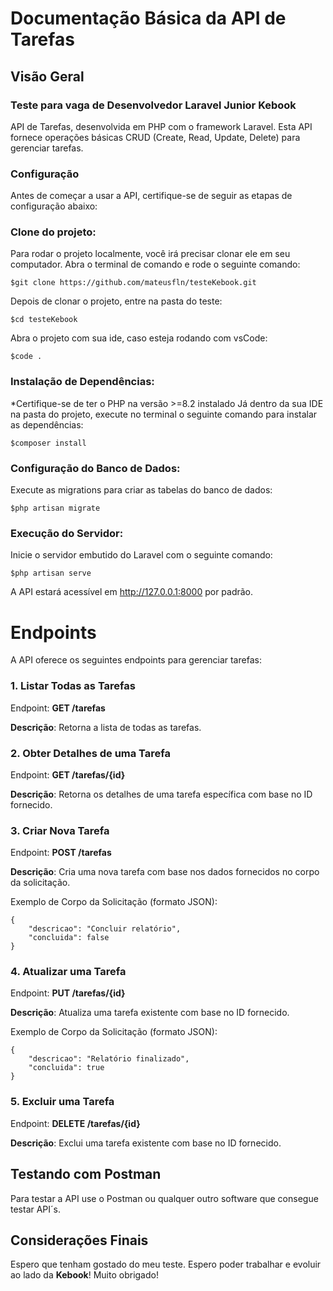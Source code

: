 
# Documentação Básica da API de Tarefas

## Visão Geral
### Teste para vaga de Desenvolvedor Laravel Junior Kebook
API de Tarefas, desenvolvida em PHP com o framework Laravel. Esta API fornece operações básicas CRUD (Create, Read, Update, Delete) para gerenciar tarefas.

### Configuração
Antes de começar a usar a API, certifique-se de seguir as etapas de configuração abaixo:

### Clone do projeto:
Para rodar o projeto localmente, você irá precisar clonar ele em seu computador. Abra o terminal de comando e rode o seguinte comando:

```
$git clone https://github.com/mateusfln/testeKebook.git
```
Depois de clonar o projeto, entre na pasta do teste:

```
$cd testeKebook
```

Abra o projeto com sua ide, caso esteja rodando com vsCode:

```
$code .
```

### Instalação de Dependências:
*Certifique-se de ter o PHP na versão >=8.2 instalado
 Já dentro da sua IDE na pasta do projeto, execute no terminal o seguinte comando para instalar as dependências:

```
$composer install
```

### Configuração do Banco de Dados:
Execute as migrations para criar as tabelas do banco de dados:

```
$php artisan migrate
```

### Execução do Servidor:
Inicie o servidor embutido do Laravel com o seguinte comando:
```
$php artisan serve
```

A API estará acessível em http://127.0.0.1:8000 por padrão.

# Endpoints
A API oferece os seguintes endpoints para gerenciar tarefas:

### 1. Listar Todas as Tarefas
Endpoint: **GET /tarefas**

**Descrição**: Retorna a lista de todas as tarefas.

### 2. Obter Detalhes de uma Tarefa
Endpoint: **GET /tarefas/{id}**

**Descrição**: Retorna os detalhes de uma tarefa específica com base no ID fornecido.

### 3. Criar Nova Tarefa
Endpoint: **POST /tarefas**

**Descrição**: Cria uma nova tarefa com base nos dados fornecidos no corpo da solicitação.

Exemplo de Corpo da Solicitação (formato JSON):
```
{
    "descricao": "Concluir relatório",
    "concluida": false
}
```

### 4. Atualizar uma Tarefa
Endpoint: **PUT /tarefas/{id}**

**Descrição**: Atualiza uma tarefa existente com base no ID fornecido.

Exemplo de Corpo da Solicitação (formato JSON):
```
{
    "descricao": "Relatório finalizado",
    "concluida": true
}
```

### 5. Excluir uma Tarefa
Endpoint: **DELETE /tarefas/{id}**

**Descrição**: Exclui uma tarefa existente com base no ID fornecido.

## Testando com Postman
Para testar a API use o Postman ou qualquer outro software que consegue testar API´s.

## Considerações Finais
Espero que tenham gostado do meu teste. Espero poder trabalhar e evoluir ao lado da **Kebook**!
Muito obrigado!
